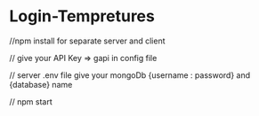 # Login-Tempretures

//npm install for separate server and client

// give your API Key => gapi in config file

// server .env file give your mongoDb {username : password}  and {database} name

// npm start
